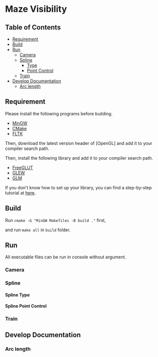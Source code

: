 # Maze Visibility

## Table of Contents

* [Requirement](#requirement)
* [Build](#build)
* [Run](#run)
	- [Camera](#camera)
	- [Spline](#spline)
		+ [Type](#spline-type)
		+ [Point Control](#spline-point-control)
	- [Train](#train)
* [Develop Documentation](#develop-documentation)
	- [Arc length](#arc-length)

## Requirement

Please install the following programs before building. 

* [MinGW]
* [CMake]
* [FLTK]

Then, download the latest version header of [OpenGL] and add it to your compiler search path.

Then, install the following library and add it to your compiler search path.

* [FreeGLUT]
* [GLEW]
* [GLM]

If you don't know how to set up your library, you can find a step-by-step tutorial at [here](https://medium.com/@bhargav.chippada/how-to-setup-opengl-on-mingw-w64-in-windows-10-64-bits-b77f350cea7e
).

[MinGW]: https://osdn.net/projects/mingw/
[CMake]: https://cmake.org/
[FLTK]: https://www.fltk.org/
[FreeGLUT]: http://freeglut.sourceforge.net/
[GLEW]: http://glew.sourceforge.net/
[GLM]: http://glm.g-truc.net


## Build

Run `cmake -G "MinGW Makefiles -B build ."` first,

and run `make all` in `build` folder.


## Run

All executable files can be run in console without argument.

### Camera

### Spline
#### Spline Type

#### Spline Point Control

### Train

## Develop Documentation
### Arc length
